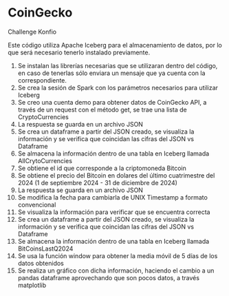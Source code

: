 # CoinGecko
Challenge Konfio

Este código utiliza Apache Iceberg para el almacenamiento de datos, por lo que será necesario tenerlo instalado previamente.

1. Se instalan las librerías necesarias que se utilizaran dentro del código, en caso de tenerlas sólo enviara un mensaje que ya cuenta con la correspondiente.
2. Se crea la sesión de Spark con los parámetros necesarios para utilizar Iceberg
3. Se creo una cuenta demo para obtener datos de CoinGecko API, a través de un request con el método get, se trae una lista de CryptoCurrencies
4. La respuesta se guarda en un archivo JSON
5. Se crea un dataframe a partir del JSON creado, se visualiza la información y se verifica que coincidan las cifras del JSON vs Dataframe
6. Se almacena la información dentro de una tabla en Iceberg llamada AllCrytoCurrencies
7. Se obtiene el id que corresponde a la criptomoneda Bitcoin
8. Se obtiene el precio del Bitcoin en dolares del último cuatrimestre del 2024 (1 de septiembre 2024 - 31 de diciembre de 2024)
9. La respuesta se guarda en un archivo JSON
10. Se modifica la fecha para cambiarla de UNIX Timestamp a formato convencional
11. Se visualiza la información para verificar que se encuentra correcta
12. Se crea un dataframe a partir del JSON creado, se visualiza la información y se verifica que coincidan las cifras del JSON vs Dataframe
13. Se almacena la información dentro de una tabla en Iceberg llamada BitCoinsLastQ2024
14. Se usa la función window para obtener la media móvil de 5 días de los datos obtenidos
15. Se realiza un gráfico con dicha información, haciendo el cambio a un pandas dataframe aprovechando que son pocos datos, a través matplotlib 
